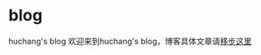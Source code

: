 # blog
huchang's blog
欢迎来到huchang's blog，博客具体文章请<a href="https://huchang.github.io/huchang.githublog/">移步这里</a>
